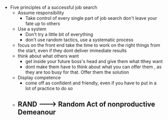- Five principles of a successful job search
	- Assume responsibility
		- Take control of every single part of job search don't leave your fate up to others
	- Use a system
		- Don't try a little bit of everything
		- don't use random tactics,  use a systematic process 
	- focus on the front end
			 take the time to work on the right things from the start, even if they dont deliver immediate results
	- think about what others want
		- get inside your future boss's head and give them what tthey want
		- dont make them have to think about what you can offer them , as they are too busy for that. Offer them the solution
	- Display competence 
		- come off as confident and friendly, even if you have to put in a lot of practice to do so
	- RAND ---> Random Act of nonproductive Demeanour
		- 